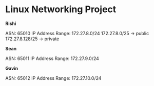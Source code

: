 # Linux Networking Project

__Rishi__

ASN: 65010
IP Address Range: 172.27.8.0/24
172.27.8.0/25 → public
172.27.8.128/25 → private

__Sean__

ASN: 65011
IP Address Range: 172.27.9.0/24

__Gavin__

ASN: 65012
IP Address Range: 172.27.10.0/24
